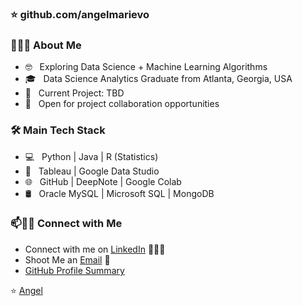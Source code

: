 ###  ⭐️  github.com/angelmarievo

<!--
- 🔭 I’m currently working on ...
- 🌱 I’m currently learning ...
- 👯 I’m looking to collaborate on ...
- 🤔 I’m looking for help with ...
- 💬 Ask me about ...
- 📫 How to reach me: ...
- 😄 Pronouns: ...
- ⚡ Fun fact: ...
-->

<h3>👩🏻‍💻 About Me </h3>

- 🤓 &nbsp; Exploring Data Science + Machine Learning Algorithms
- 🎓 &nbsp; Data Science Analytics Graduate from Atlanta, Georgia, USA
- 🌱 &nbsp; Current Project: TBD
- 👀 &nbsp; Open for project collaboration opportunities

<h3>🛠  Main Tech Stack</h3>

- 💻 &nbsp; Python | Java | R (Statistics) 
- 🔧 &nbsp; Tableau | Google Data Studio
- 🌐 &nbsp; GitHub | DeepNote | Google Colab
- 🛢 &nbsp; Oracle MySQL | Microsoft SQL | MongoDB

### 📫🤝🏻 Connect with Me

 - Connect with me on [LinkedIn](https://www.linkedin.com/in/angel-marie-vo/) 👨🏻‍💻
 - Shoot Me an [Email](mailto:angelvo.analytics@gmail.com) 💌
 - [GitHub Profile Summary](https://profile-summary-for-github.com/user/angelmarievo)




 ⭐️  [Angel](https://github.com/[angelmarievo])
